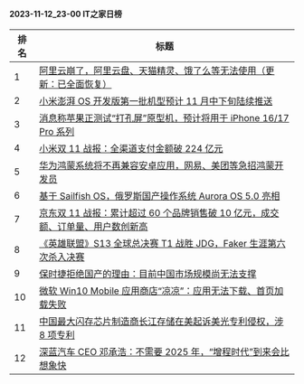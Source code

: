 #### 2023-11-12_23-00  IT之家日榜

| 排名 | 标题|
| --- | ---|
| 1 | [阿里云崩了，阿里云盘、天猫精灵、饿了么等无法使用（更新：已全面恢复）](https://www.ithome.com/0/732/003.htm) |
| 2 | [小米澎湃 OS 开发版第一批机型预计 11 月中下旬陆续推送](https://www.ithome.com/0/731/933.htm) |
| 3 | [消息称苹果正测试“打孔屏”原型机，预计将用于 iPhone 16/17 Pro 系列](https://www.ithome.com/0/731/967.htm) |
| 4 | [小米双 11 战报：全渠道支付金额破 224 亿元](https://www.ithome.com/0/731/927.htm) |
| 5 | [华为鸿蒙系统将不再兼容安卓应用，网易、美团等急招鸿蒙开发员](https://www.ithome.com/0/732/013.htm) |
| 6 | [基于 Sailfish OS，俄罗斯国产操作系统 Aurora OS 5.0 亮相](https://www.ithome.com/0/731/921.htm) |
| 7 | [京东双 11 战报：累计超过 60 个品牌销售破 10 亿元，成交额、订单量、用户数创新高](https://www.ithome.com/0/731/924.htm) |
| 8 | [《英雄联盟》S13 全球总决赛 T1 战胜 JDG，Faker 生涯第六次杀入决赛](https://www.ithome.com/0/732/014.htm) |
| 9 | [保时捷拒绝国产的理由：目前中国市场规模尚无法支撑](https://www.ithome.com/0/731/963.htm) |
| 10 | [微软 Win10 Mobile 应用商店“凉凉”：应用无法下载、首页加载失败](https://www.ithome.com/0/731/969.htm) |
| 11 | [中国最大闪存芯片制造商长江存储在美起诉美光专利侵权，涉 8 项专利](https://www.ithome.com/0/731/993.htm) |
| 12 | [深蓝汽车 CEO 邓承浩：不需要 2025 年，“增程时代”到来会比想象快](https://www.ithome.com/0/731/923.htm) |
